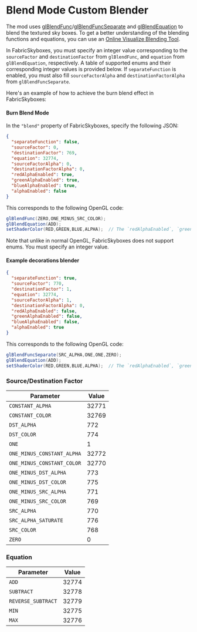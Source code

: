 # Blend Mode Custom Blender

The mod
uses [glBlendFunc](https://www.khronos.org/registry/OpenGL-Refpages/gl4/html/glBlendFunc.xhtml)/[glBlendFuncSeparate](https://www.khronos.org/registry/OpenGL-Refpages/gl4/html/glBlendFuncSeparate.xhtml)
and [glBlendEquation](https://www.khronos.org/registry/OpenGL-Refpages/gl4/html/glBlendEquation.xhtml) to blend the
textured sky boxes. To get a better understanding of the blending functions and equations, you can use
an [Online Visualize Blending Tool](https://www.andersriggelsen.dk/glblendfunc.php).

In FabricSkyboxes, you must specify an integer value corresponding to the `sourceFactor` and `destinationFactor`
from `glBlendFunc`, and `equation` from `glBlendEquation`, respectively. A table of supported enums and their
corresponding integer values is provided below.
If `separateFunction` is enabled, you must also fill `sourceFactorAlpha` and `destinationFactorAlpha`
from `glBlendFuncSeparate`.

Here's an example of how to achieve the burn blend effect in FabricSkyboxes:

#### Burn Blend Mode

In the `"blend"` property of FabricSkyboxes, specify the following JSON:

```json
{
  "separateFunction": false,
  "sourceFactor": 0,
  "destinationFactor": 769,
  "equation": 32774,
  "sourceFactorAlpha": 0,
  "destinationFactorAlpha": 0,
  "redAlphaEnabled": true,
  "greenAlphaEnabled": true,
  "blueAlphaEnabled": true,
  "alphaEnabled": false
}
```

This corresponds to the following OpenGL code:

```java
glBlendFunc(ZERO,ONE_MINUS_SRC_COLOR);
glBlendEquation(ADD);
setShaderColor(RED,GREEN,BLUE,ALPHA);  // The `redAlphaEnabled`, `greenAlphaEnabled`, `blueAlphaEnabled`, and `alphaEnabled` values will determine whether the internal alpha state or a predetermined value of 1.0 will be used for the corresponding parameters.
```

Note that unlike in normal OpenGL, FabricSkyboxes does not support enums. You must specify an integer value.

#### Example decorations blender

```json
{
  "separateFunction": true,
  "sourceFactor": 770,
  "destinationFactor": 1,
  "equation": 32774,
  "sourceFactorAlpha": 1,
  "destinationFactorAlpha": 0,
  "redAlphaEnabled": false,
  "greenAlphaEnabled": false,
  "blueAlphaEnabled": false,
  "alphaEnabled": true
}
```

This corresponds to the following OpenGL code:

```java
glBlendFuncSeparate(SRC_ALPHA,ONE,ONE,ZERO);
glBlendEquation(ADD);
setShaderColor(RED,GREEN,BLUE,ALPHA);  // The `redAlphaEnabled`, `greenAlphaEnabled`, `blueAlphaEnabled`, and `alphaEnabled` values will determine whether the internal alpha state or a predetermined value of 1.0 will be used for the corresponding parameters.
```

### Source/Destination Factor

| Parameter                  | Value |
|----------------------------|-------|
| `CONSTANT_ALPHA`           | 32771 |
| `CONSTANT_COLOR`           | 32769 |
| `DST_ALPHA`                | 772   |
| `DST_COLOR`                | 774   |
| `ONE`                      | 1     |
| `ONE_MINUS_CONSTANT_ALPHA` | 32772 |
| `ONE_MINUS_CONSTANT_COLOR` | 32770 |
| `ONE_MINUS_DST_ALPHA`      | 773   |
| `ONE_MINUS_DST_COLOR`      | 775   |
| `ONE_MINUS_SRC_ALPHA`      | 771   |
| `ONE_MINUS_SRC_COLOR`      | 769   |
| `SRC_ALPHA`                | 770   |
| `SRC_ALPHA_SATURATE`       | 776   |
| `SRC_COLOR`                | 768   |
| `ZERO`                     | 0     |

### Equation

| Parameter          | Value |
|--------------------|-------|
| `ADD`              | 32774 |
| `SUBTRACT`         | 32778 |
| `REVERSE_SUBTRACT` | 32779 |
| `MIN`              | 32775 |
| `MAX`              | 32776 |
